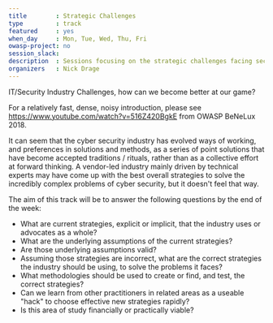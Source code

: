 ```yaml
---
title        : Strategic Challenges
type         : track                         
featured     : yes
when_day     : Mon, Tue, Wed, Thu, Fri 
owasp-project: no
session_slack: 
description  : Sessions focusing on the strategic challenges facing security practioners
organizers   : Nick Drage
---
```


IT/Security Industry Challenges, how can we become better at our game?

For a relatively fast, dense, noisy introduction, please see https://www.youtube.com/watch?v=516Z420BgkE from OWASP BeNeLux 2018.

It can seem that the cyber security industry has evolved ways of working, and preferences in solutions and methods, as a series of point solutions that have become accepted traditions / rituals, rather than as a collective effort at forward thinking. A vendor-led industry mainly driven by technical experts may have come up with the best overall strategies to solve the incredibly complex problems of cyber security, but it doesn't feel that way.

The aim of this track will be to answer the following questions by the end of the week:

* What are current strategies, explicit or implicit, that the industry uses or advocates as a whole?
* What are the underlying assumptions of the current strategies?
* Are those underlying assumptions valid?
* Assuming those strategies are incorrect, what are the correct strategies the industry should be using, to solve the problems it faces?
* What methodologies should be used to create or find, and test, the correct strategies?
* Can we learn from other practitioners in related areas as a useable "hack" to choose effective new strategies rapidly?
* Is this area of study financially or practically viable?
